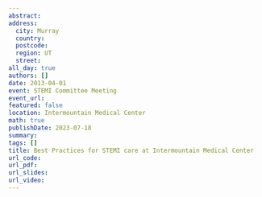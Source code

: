 ```yaml
---
abstract: 
address:
  city: Murray
  country:
  postcode: 
  region: UT
  street: 
all_day: true
authors: []
date: 2013-04-01
event: STEMI Committee Meeting
event_url: 
featured: false
location: Intermountain Medical Center
math: true
publishDate: 2023-07-18
summary: 
tags: []
title: Best Practices for STEMI care at Intermountain Medical Center
url_code: 
url_pdf: 
url_slides: 
url_video: 
---
```

